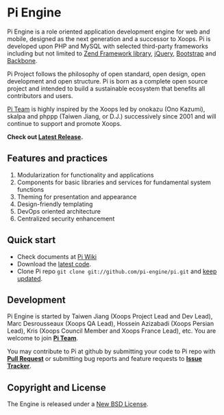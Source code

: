 Pi Engine
=================

Pi Engine is a role oriented application development engine for web and mobile, designed as the next generation and a successor to Xoops.
Pi is developed upon PHP and MySQL with selected third-party frameworks including but not limited to [Zend Framework library](https://github.com/zendframework/zf2), [jQuery](https://github.com/jquery/jquery), [Bootstrap](https://github.com/twitter/bootstrap) and [Backbone](https://github.com/documentcloud/backbone).

Pi Project follows the philosophy of open standard, open design, open development and open structure. Pi is born as a complete open source project and intended to build a sustainable ecosystem that benefits all contributors and users. 

[Pi Team](https://github.com/pi-engine/pi/wiki/Pi-Team) is highly inspired by the Xoops led by onokazu (Ono Kazumi), skalpa and phppp (Taiwen Jiang, or D.J.) successively since 2001 and will continue to support and promote Xoops.

**Check out [Latest Release](https://github.com/pi-engine/pi/blob/master/doc/releasenotes.txt).**



Features and practices
----------------------
1. Modularization for functionality and applications
2. Components for basic libraries and services for fundamental system functions
3. Theming for presentation and appearance
4. Design-friendly templating
5. DevOps oriented architecture
6. Centralized security enhancement

Quick start
-----------
* Check documents at [Pi Wiki](https://github.com/pi-engine/pi/wiki)
* Download the [latest code](https://github.com/xoops/pi/zipball/master).
* Clone Pi repo `git clone git://github.com/pi-engine/pi.git` and [keep updated](https://help.github.com/articles/fork-a-repo#pull-in-upstream-changes).

Development
----------

Pi Engine is started by Taiwen Jiang (Xoops Project Lead and Dev Lead), Marc Desrousseaux (Xoops QA Lead), Hossein Azizabadi (Xoops Persian Lead), Kris (Xoops Council Member and Xoops France Lead), etc. You are welcome to join **[Pi Team](https://github.com/pi-engine/pi/wiki/Pi-Team)**. 

You may contribute to Pi at github by submitting your code to Pi repo with **[Pull Request](https://help.github.com/articles/using-pull-requests)** or submitting bug reports and feature requests to **[Issue Tracker](https://github.com/pi-engine/pi/issues)**.


Copyright and License
---------------------

The Engine is released under a [New BSD License](https://github.com/pi-engine/pi/blob/master/doc/license.txt).


